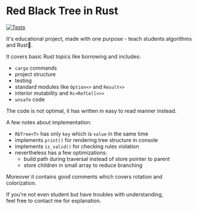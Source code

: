 # Red Black Tree in Rust

[![Tests](https://github.com/chocolacula/rb_tree/actions/workflows/rust.yml/badge.svg)](https://github.com/chocolacula/rb_tree/actions/workflows/rust.yml)

It's educational project, made with one purpose - teach students algorithms and Rust🦀.  

It covers basic Rust topics like borrowing and includes:

- `cargo` commands
- project structure
- testing
- standard modules like `Option<>` and `Result<>`
- interior mutability and `Rc<RefCell<>>`
- `unsafe` code

The code is not optimal, it has written in easy to read manner instead.  

A few notes about implementation:

- `RbTree<T>` has only `key` which is `value` in the same time
- implements `print()` for rendering tree structure in console
- implements `is_valid()` for checking rules violation
- nevertheless has a few optimizations:
  - build path during traversal instead of store pointer to parent
  - store children in small array to reduce branching

Moreover it contains good comments which covers rotation and colorization.

If you're not even student but have troubles with understanding,  
feel free to contact me for explanation.
